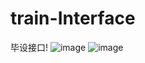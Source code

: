 # train-Interface
毕设接口!
![image](https://user-images.githubusercontent.com/68885555/109899335-aba9b600-7cd0-11eb-91e4-25de30b01163.png)
![image](https://user-images.githubusercontent.com/68885555/109899451-dbf15480-7cd0-11eb-97d3-5b6c3e177463.png)

